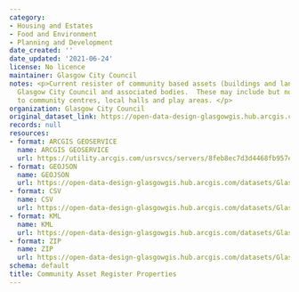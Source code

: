 ```yaml
---
category:
- Housing and Estates
- Food and Environment
- Planning and Development
date_created: ''
date_updated: '2021-06-24'
license: No licence
maintainer: Glasgow City Council
notes: <p>Current resister of community based assets (buildings and land) owned by
  Glasgow City Council and associated bodies.  These may include but not be limited
  to community centres, local halls and play areas. </p>
organization: Glasgow City Council
original_dataset_link: https://open-data-design-glasgowgis.hub.arcgis.com/maps/GlasgowGIS::community-asset-register-properties
records: null
resources:
- format: ARCGIS GEOSERVICE
  name: ARCGIS GEOSERVICE
  url: https://utility.arcgis.com/usrsvcs/servers/8feb8ec7d3d4468fb957e37043a3deee/rest/services/OPEN_DATA/Community_asset_register_properties/MapServer/0
- format: GEOJSON
  name: GEOJSON
  url: https://open-data-design-glasgowgis.hub.arcgis.com/datasets/GlasgowGIS::community-asset-register-properties.geojson?outSR=%7B%22latestWkid%22%3A27700%2C%22wkid%22%3A27700%7D
- format: CSV
  name: CSV
  url: https://open-data-design-glasgowgis.hub.arcgis.com/datasets/GlasgowGIS::community-asset-register-properties.csv?outSR=%7B%22latestWkid%22%3A27700%2C%22wkid%22%3A27700%7D
- format: KML
  name: KML
  url: https://open-data-design-glasgowgis.hub.arcgis.com/datasets/GlasgowGIS::community-asset-register-properties.kml?outSR=%7B%22latestWkid%22%3A27700%2C%22wkid%22%3A27700%7D
- format: ZIP
  name: ZIP
  url: https://open-data-design-glasgowgis.hub.arcgis.com/datasets/GlasgowGIS::community-asset-register-properties.zip?outSR=%7B%22latestWkid%22%3A27700%2C%22wkid%22%3A27700%7D
schema: default
title: Community Asset Register Properties
---
```

